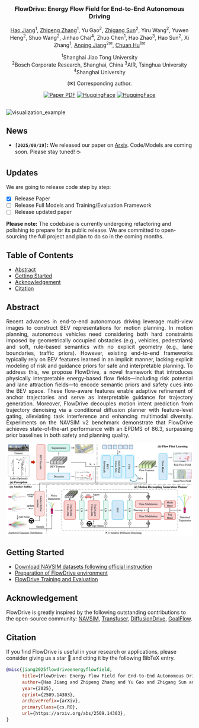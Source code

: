 <div align="center">
<h3>FlowDrive: Energy Flow Field for End-to-End Autonomous Driving</h3>

[Hao Jiang](https://github.com/Sunstroperao)<sup>1</sup>, [Zhipeng Zhang](https://scholar.google.com/citations?hl=zh-CN&user=7Ws0QHYAAAAJ)<sup>1</sup>, Yu Gao<sup>2</sup>, [Zhigang Sun](https://github.com/SunZhigang7)<sup>2</sup>, Yiru Wang<sup>2</sup>, Yuwen Heng<sup>2</sup>, Shuo Wang<sup>2</sup>, Jinhao Chai<sup>4</sup>, Zhuo Chen<sup>1</sup>, Hao Zhao<sup>3</sup>, Hao Sun<sup>2</sup>, Xi Zhang<sup>1</sup>, [Anqing Jiang](https://github.com/PeterJaq)<sup>2✉</sup>, [Chuan Hu](https://scholar.google.com/citations?hl=zh-CN&user=xRgru9YAAAAJ)<sup>1✉</sup>

<sup>1</sup>Shanghai Jiao Tong University  
<sup>2</sup>Bosch Corporate Research, Shanghai, China
<sup>3</sup>AIR, Tsinghua University
<sup>4</sup>Shanghai University

(✉) Corresponding author.  


<a href="https://arxiv.org/abs/2509.14303"><img src='https://img.shields.io/badge/Paper-FlowDrive-blue?logo=arxiv' alt='Paper PDF'></a>
<a href="https://github.com/IRL-VLA/{}"><img src='https://img.shields.io/badge/%E2%9C%A8Weights-FlowDrive-red' alt='HuggingFace'></a>
<a href="https://astrixdrive.github.io/FlowDrive.github.io/"><img src='https://img.shields.io/badge/ProjectPage-FlowDrive-green?logo=githubpages' alt='HuggingFace'></a>
<!-- <a href="https://ieeexplore.ieee.org/document/10592819"><img src='https://img.shields.io/badge/arXiv-SemanticFormer-blue' alt='Paper PDF'></a>
<a href="https://www.arxiv.org/pdf/2508.01778"><img src='https://img.shields.io/badge/Datasets-MaplessQCNet-red' alt='Datasets'></a>
<a href="https://www.arxiv.org/pdf/2508.01778"><img src='https://img.shields.io/badge/Datasets-Sparse4D-green' alt='Datasets'></a> -->

</div>

## 

![visualization_example](assets/example.gif)



## News
<!-- * **` Aug. 24th, 2025`:** We have released all driving pretraining QA, including 12 driving datasets and our own annotated NavSim data. We have rewritten the scoring, filtering, and evaluation for open-source data. If it’s helpful to you, feel free to star and cite our work! 🚗💨
* **` Aug. 21th, 2025`:** We release the initial version of code and weight on NAVSIM, along with documentation and training/evaluation scripts. We will also update our new revision of the paper and the pretraining datasets later this month or next month. Please stay tuned! ☕️ -->
* **`[2025/09/19]`:** We released our paper on [Arxiv](https://arxiv.org/abs/2509.14303). Code/Models are coming soon. Please stay tuned! ☕️


## Updates
We are going to release code step by step:
- [x] Release Paper  
- [ ] Release Full Models and Training/Evaluation Framework   
- [ ] Release updated paper

**Please note:** The codebase is currently undergoing refactoring and polishing to prepare for its public release. We are committed to open-sourcing the full project and plan to do so in the coming months.

## Table of Contents
- [Abstract](#Abstract)
- [Getting Started](#getting-started)
- [Acknowledgement](#acknowledgement)
- [Citation](#citation)
<!-- - [Qualitative Results on NAVSIM Navtest](#qualitative-results-on-navsim-navtest) -->


## Abstract         
<div align="justify">
Recent advances in end-to-end autonomous driving leverage multi-view images to construct BEV representations for motion planning. In motion planning, autonomous vehicles need considering both hard constraints imposed by geometrically occupied obstacles (e.g., vehicles,  pedestrians) and soft, rule-based semantics with no explicit geometry (e.g., lane boundaries, traffic priors).  However, existing end-to-end frameworks typically rely on BEV features learned in an implicit manner, lacking explicit modeling of risk and guidance priors for safe and interpretable planning. To address this, we propose FlowDrive, a novel framework that introduces physically interpretable energy-based flow fields—including risk potential and lane attraction fields—to encode semantic priors and safety cues into the BEV space. These flow-aware features enable adaptive refinement of anchor trajectories and serve as interpretable guidance for trajectory generation. Moreover, FlowDrive decouples motion intent prediction from trajectory denoising via a conditional diffusion planner with feature-level gating, alleviating task interference and enhancing multimodal diversity. Experiments on the NAVSIM v2 benchmark demonstrate that FlowDrive achieves state-of-the-art performance with an EPDMS of 86.3, surpassing prior baselines in both safety and planning quality.

![framework](assets/framework.png)
</div>


## Getting Started
- [Download NAVSIM datasets following official instruction](https://github.com/autonomousvision/navsim/blob/main/docs/install.md)
- [Preparation of FlowDrive environment](docs/install.md)
- [FlowDrive Training and Evaluation](docs/train_eval.md)



## Acknowledgement

FlowDrive is greatly inspired by the following outstanding contributions to the open-source community: [NAVSIM](https://github.com/autonomousvision/navsim), [Transfuser](https://github.com/autonomousvision/transfuser), [DiffusionDrive](https://github.com/hustvl/DiffusionDrive), [GoalFlow](https://github.com/YvanYin/GoalFlow).

## Citation

If you find FlowDrive is useful in your research or applications, please consider giving us a star 🌟 and citing it by the following BibTeX entry.

```bibtex
@misc{jiang2025flowdriveenergyflowfield,
      title={FlowDrive: Energy Flow Field for End-to-End Autonomous Driving}, 
      author={Hao Jiang and Zhipeng Zhang and Yu Gao and Zhigang Sun and Yiru Wang and Yuwen Heng and Shuo Wang and Jinhao Chai and Zhuo Chen and Hao Zhao and Hao Sun and Xi Zhang and Anqing Jiang and Chuan Hu},
      year={2025},
      eprint={2509.14303},
      archivePrefix={arXiv},
      primaryClass={cs.RO},
      url={https://arxiv.org/abs/2509.14303}, 
}
```


